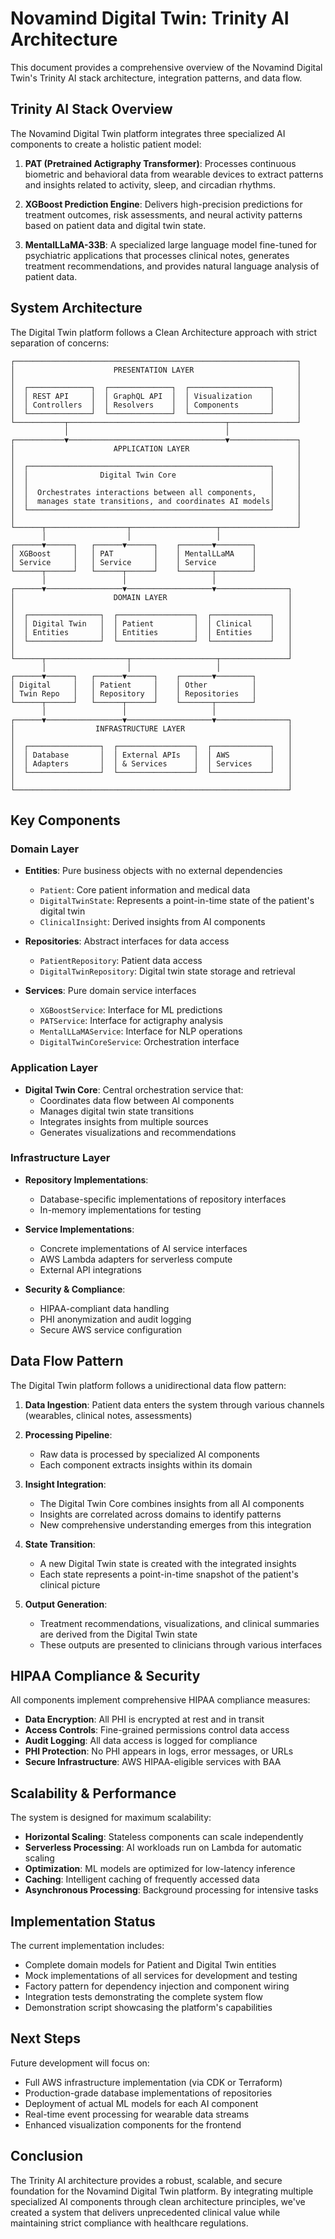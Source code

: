 # Novamind Digital Twin: Trinity AI Architecture

This document provides a comprehensive overview of the Novamind Digital Twin's Trinity AI stack architecture, integration patterns, and data flow.

## Trinity AI Stack Overview

The Novamind Digital Twin platform integrates three specialized AI components to create a holistic patient model:

1. **PAT (Pretrained Actigraphy Transformer)**: Processes continuous biometric and behavioral data from wearable devices to extract patterns and insights related to activity, sleep, and circadian rhythms.

2. **XGBoost Prediction Engine**: Delivers high-precision predictions for treatment outcomes, risk assessments, and neural activity patterns based on patient data and digital twin state.

3. **MentalLLaMA-33B**: A specialized large language model fine-tuned for psychiatric applications that processes clinical notes, generates treatment recommendations, and provides natural language analysis of patient data.

## System Architecture

The Digital Twin platform follows a Clean Architecture approach with strict separation of concerns:

```
┌───────────────────────────────────────────────────────────────┐
│                      PRESENTATION LAYER                       │
│                                                               │
│  ┌──────────────┐  ┌──────────────┐  ┌──────────────────┐     │
│  │ REST API     │  │ GraphQL API  │  │ Visualization    │     │
│  │ Controllers  │  │ Resolvers    │  │ Components       │     │
│  └──────────────┘  └──────────────┘  └──────────────────┘     │
└───────────┬───────────────────────────────────┬───────────────┘
            │                                   │
┌───────────▼───────────────────────────────────▼───────────────┐
│                      APPLICATION LAYER                        │
│                                                               │
│  ┌──────────────────────────────────────────────────────┐     │
│  │                Digital Twin Core                     │     │
│  │                                                      │     │
│  │  Orchestrates interactions between all components,   │     │
│  │  manages state transitions, and coordinates AI models│     │
│  └──────────────────────────────────────────────────────┘     │
│                                                               │
└──────┬──────────────────┬───────────────────┬─────────────────┘
       │                  │                   │
┌──────▼──────┐   ┌──────▼──────┐    ┌───────▼────────┐
│ XGBoost     │   │ PAT         │    │ MentalLLaMA    │
│ Service     │   │ Service     │    │ Service        │
└──────┬──────┘   └──────┬──────┘    └───────┬────────┘
       │                 │                   │
┌──────▼─────────────────▼───────────────────▼────────────────┐
│                      DOMAIN LAYER                           │
│                                                             │
│  ┌────────────────┐  ┌─────────────────┐  ┌─────────────┐   │
│  │ Digital Twin   │  │ Patient         │  │ Clinical    │   │
│  │ Entities       │  │ Entities        │  │ Entities    │   │
│  └────────────────┘  └─────────────────┘  └─────────────┘   │
│                                                             │
└──────┬──────────────────┬───────────────────┬───────────────┘
       │                  │                   │
┌──────▼──────┐   ┌──────▼──────┐    ┌───────▼────────┐
│ Digital     │   │ Patient     │    │ Other          │
│ Twin Repo   │   │ Repository  │    │ Repositories   │
└──────┬──────┘   └──────┬──────┘    └───────┬────────┘
       │                 │                   │
┌──────▼─────────────────▼───────────────────▼────────────────┐
│                  INFRASTRUCTURE LAYER                       │
│                                                             │
│  ┌────────────────┐  ┌─────────────────┐  ┌─────────────┐   │
│  │ Database       │  │ External APIs   │  │ AWS         │   │
│  │ Adapters       │  │ & Services      │  │ Services    │   │
│  └────────────────┘  └─────────────────┘  └─────────────┘   │
│                                                             │
└─────────────────────────────────────────────────────────────┘
```

## Key Components

### Domain Layer

- **Entities**: Pure business objects with no external dependencies
  - `Patient`: Core patient information and medical data
  - `DigitalTwinState`: Represents a point-in-time state of the patient's digital twin
  - `ClinicalInsight`: Derived insights from AI components

- **Repositories**: Abstract interfaces for data access
  - `PatientRepository`: Patient data access
  - `DigitalTwinRepository`: Digital twin state storage and retrieval

- **Services**: Pure domain service interfaces
  - `XGBoostService`: Interface for ML predictions
  - `PATService`: Interface for actigraphy analysis
  - `MentalLLaMAService`: Interface for NLP operations
  - `DigitalTwinCoreService`: Orchestration interface

### Application Layer

- **Digital Twin Core**: Central orchestration service that:
  - Coordinates data flow between AI components
  - Manages digital twin state transitions
  - Integrates insights from multiple sources
  - Generates visualizations and recommendations

### Infrastructure Layer

- **Repository Implementations**:
  - Database-specific implementations of repository interfaces
  - In-memory implementations for testing

- **Service Implementations**:
  - Concrete implementations of AI service interfaces
  - AWS Lambda adapters for serverless compute
  - External API integrations

- **Security & Compliance**:
  - HIPAA-compliant data handling
  - PHI anonymization and audit logging
  - Secure AWS service configuration

## Data Flow Pattern

The Digital Twin platform follows a unidirectional data flow pattern:

1. **Data Ingestion**: Patient data enters the system through various channels (wearables, clinical notes, assessments)

2. **Processing Pipeline**:
   - Raw data is processed by specialized AI components
   - Each component extracts insights within its domain

3. **Insight Integration**:
   - The Digital Twin Core combines insights from all AI components
   - Insights are correlated across domains to identify patterns
   - New comprehensive understanding emerges from this integration

4. **State Transition**:
   - A new Digital Twin state is created with the integrated insights
   - Each state represents a point-in-time snapshot of the patient's clinical picture

5. **Output Generation**:
   - Treatment recommendations, visualizations, and clinical summaries are derived from the Digital Twin state
   - These outputs are presented to clinicians through various interfaces

## HIPAA Compliance & Security

All components implement comprehensive HIPAA compliance measures:

- **Data Encryption**: All PHI is encrypted at rest and in transit
- **Access Controls**: Fine-grained permissions control data access
- **Audit Logging**: All data access is logged for compliance
- **PHI Protection**: No PHI appears in logs, error messages, or URLs
- **Secure Infrastructure**: AWS HIPAA-eligible services with BAA

## Scalability & Performance

The system is designed for maximum scalability:

- **Horizontal Scaling**: Stateless components can scale independently
- **Serverless Processing**: AI workloads run on Lambda for automatic scaling
- **Optimization**: ML models are optimized for low-latency inference
- **Caching**: Intelligent caching of frequently accessed data
- **Asynchronous Processing**: Background processing for intensive tasks

## Implementation Status

The current implementation includes:

- Complete domain models for Patient and Digital Twin entities
- Mock implementations of all services for development and testing
- Factory pattern for dependency injection and component wiring
- Integration tests demonstrating the complete system flow
- Demonstration script showcasing the platform's capabilities

## Next Steps

Future development will focus on:

- Full AWS infrastructure implementation (via CDK or Terraform)
- Production-grade database implementations of repositories
- Deployment of actual ML models for each AI component
- Real-time event processing for wearable data streams
- Enhanced visualization components for the frontend

## Conclusion

The Trinity AI architecture provides a robust, scalable, and secure foundation for the Novamind Digital Twin platform. By integrating multiple specialized AI components through clean architecture principles, we've created a system that delivers unprecedented clinical value while maintaining strict compliance with healthcare regulations.